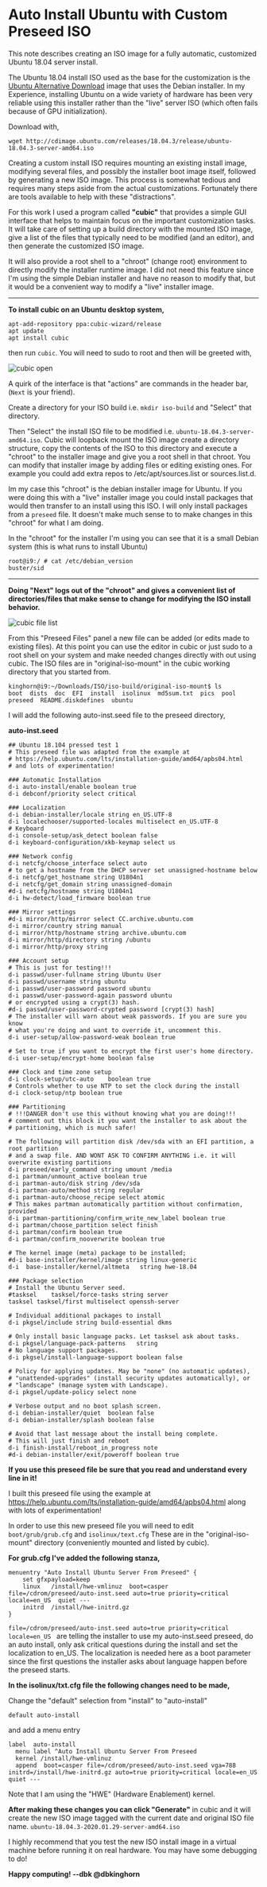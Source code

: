 # Auto Install Ubuntu with Custom Preseed ISO

This note describes creating an ISO image for a fully automatic, customized Ubuntu 18.04 server install. 


The Ubuntu 18.04 install ISO used as the base for the customization is the [Ubuntu Alternative Download](http://cdimage.ubuntu.com/releases/18.04.3/release/) image that uses the Debian installer. In my Experience, installing Ubuntu on a wide variety of hardware has been very reliable using this installer rather than the "live" server ISO (which often fails because of GPU initialization).

Download with,
```
wget http://cdimage.ubuntu.com/releases/18.04.3/release/ubuntu-18.04.3-server-amd64.iso
```

Creating a custom install ISO requires mounting an existing install image, modifying several files, and possibly the installer boot image itself, followed by generating a new ISO image. This process is somewhat tedious and requires many steps aside from the actual customizations. Fortunately there are tools available to help with these "distractions".

For this work I used a program called **"cubic"** that provides a simple GUI interface that helps to maintain focus on the important customization tasks. It will take care of setting up a build directory with the mounted ISO image, give a list of the files that typically need to be modified (and an editor), and then generate the customized ISO image. 

It will also provide a root shell to a "chroot" (change root) environment to directly modify the installer runtime image. I did not need this feature since I'm using the simple Debian installer and have no reason to modify that, but it would be a convenient way to modify a "live" installer image.  

---

**To install cubic on an Ubuntu desktop system,**
```
apt-add-repository ppa:cubic-wizard/release
apt update
apt install cubic
```
then run `cubic`. You will need to sudo to root and then will be greeted with,

![cubic open](cubic-main.png)

A quirk of the interface is that "actions" are commands in the header bar, (`Next` is your friend).

Create a directory for your ISO build i.e.  `mkdir iso-build` and "Select" that directory.

Then "Select" the install ISO file to be modified i.e. `ubuntu-18.04.3-server-amd64.iso`. Cubic will loopback mount the ISO image create a directory structure, copy the contents of the ISO to this directory and execute a "chroot" to the installer image and give you a root shell in that chroot. You can modify that installer image by adding files or editing existing ones. For example you could add extra repos to /etc/apt/sources.list or sources.list.d.

Im my case this "chroot" is the debian installer image for Ubuntu. If you were doing this with a "live" installer image you could install packages that would then transfer to an install using this ISO. I will only install packages from a `preseed` file. It doesn't make much sense to to make changes in this "chroot" for what I am doing. 

In the "chroot" for the installer I'm using you can see that it is a small Debian system (this is what runs to install Ubuntu)
``` 
root@i9:/ # cat /etc/debian_version 
buster/sid
```

---

**Doing "Next" logs out of the "chroot" and gives a convenient list of directories/files that make sense to change for modifying the ISO install behavior.**

![ cubic file list](cubic-pressed.png)

From this "Preseed Files" panel a new file can be added (or edits made to existing files).  At this point you can use the editor in cubic or just sudo to a root shell on your system and make needed changes directly with out using cubic. The ISO files are in "original-iso-mount" in the cubic working directory that you started from. 

```
kinghorn@i9:~/Downloads/ISO/iso-build/original-iso-mount$ ls
boot  dists  doc  EFI  install  isolinux  md5sum.txt  pics  pool  preseed  README.diskdefines  ubuntu
```

I will add the following auto-inst.seed file to the preseed directory,

**auto-inst.seed**
```
## Ubuntu 18.104 pressed test 1
# This preseed file was adapted from the example at 
# https://help.ubuntu.com/lts/installation-guide/amd64/apbs04.html
# and lots of experimentation!

### Automatic Installation
d-i auto-install/enable boolean true
d-i debconf/priority select critical

### Localization
d-i debian-installer/locale string en_US.UTF-8
d-i localechooser/supported-locales multiselect en_US.UTF-8
# Keyboard
d-i console-setup/ask_detect boolean false
d-i keyboard-configuration/xkb-keymap select us

### Network config
d-i netcfg/choose_interface select auto
# to get a hostname from the DHCP server set unassigned-hostname below
d-i netcfg/get_hostname string U1804n1
d-i netcfg/get_domain string unassigned-domain
#d-i netcfg/hostname string U1804n1
d-i hw-detect/load_firmware boolean true

### Mirror settings
#d-i mirror/http/mirror select CC.archive.ubuntu.com
d-i mirror/country string manual
d-i mirror/http/hostname string archive.ubuntu.com
d-i mirror/http/directory string /ubuntu
d-i mirror/http/proxy string

### Account setup
# This is just for testing!!!
d-i passwd/user-fullname string Ubuntu User
d-i passwd/username string ubuntu
d-i passwd/user-password password ubuntu
d-i passwd/user-password-again password ubuntu
# or encrypted using a crypt(3) hash.
#d-i passwd/user-password-crypted password [crypt(3) hash]
# The installer will warn about weak passwords. If you are sure you know
# what you're doing and want to override it, uncomment this.
d-i user-setup/allow-password-weak boolean true

# Set to true if you want to encrypt the first user's home directory.
d-i user-setup/encrypt-home boolean false

### Clock and time zone setup
d-i	clock-setup/utc-auto	boolean true
# Controls whether to use NTP to set the clock during the install
d-i clock-setup/ntp boolean true

### Partitioning
# !!!DANGER don't use this without knowing what you are doing!!!
# comment out this block it you want the installer to ask about the 
# partitioning, which is much safer!

# The following will partition disk /dev/sda with an EFI partition, a root partition
# and a swap file. AND WONT ASK TO CONFIRM ANYTHING i.e. it will overwrite existing partitions
d-i preseed/early_command string umount /media
d-i partman/unmount_active boolean true
d-i partman-auto/disk string /dev/sda
d-i partman-auto/method string regular
d-i partman-auto/choose_recipe select atomic
# This makes partman automatically partition without confirmation, provided
d-i partman-partitioning/confirm_write_new_label boolean true
d-i partman/choose_partition select finish
d-i partman/confirm boolean true
d-i partman/confirm_nooverwrite boolean true

# The kernel image (meta) package to be installed;
#d-i base-installer/kernel/image string linux-generic
d-i  base-installer/kernel/altmeta   string hwe-18.04

### Package selection
# Install the Ubuntu Server seed.
#tasksel	tasksel/force-tasks	string server
tasksel tasksel/first multiselect openssh-server

# Individual additional packages to install
d-i pkgsel/include string build-essential dkms

# Only install basic language packs. Let tasksel ask about tasks.
d-i	pkgsel/language-pack-patterns	string
# No language support packages.
d-i	pkgsel/install-language-support	boolean false

# Policy for applying updates. May be "none" (no automatic updates),
# "unattended-upgrades" (install security updates automatically), or
# "landscape" (manage system with Landscape).
d-i pkgsel/update-policy select none

# Verbose output and no boot splash screen.
d-i	debian-installer/quiet	boolean false
d-i	debian-installer/splash	boolean false

# Avoid that last message about the install being complete.
# This will just finish and reboot
d-i finish-install/reboot_in_progress note
#d-i debian-installer/exit/poweroff boolean true
```

**If you use this preseed file be sure that you read and understand every line in it!** 

I built this preseed file using the example at https://help.ubuntu.com/lts/installation-guide/amd64/apbs04.html
along with lots of experimentation!


In order to use this new preseed file you will need to edit `boot/grub/grub.cfg` and `isolinux/text.cfg`
These are in the "original-iso-mount" directory (conveniently mounted and listed by cubic). 

**For grub.cfg I've added the following stanza,**

```
menuentry "Auto Install Ubuntu Server From Preseed" {
	set gfxpayload=keep
	linux	/install/hwe-vmlinuz  boot=casper file=/cdrom/preseed/auto-inst.seed auto=true priority=critical locale=en_US  quiet ---
	initrd	/install/hwe-initrd.gz
}
```

`file=/cdrom/preseed/auto-inst.seed auto=true priority=critical locale=en_US ` are telling the installer to use my auto-inst.seed preseed, do an auto install, only ask critical questions during the install and set the localization to en_US. The localization is needed here as a boot parameter since the first questions the installer asks about language happen before the preseed starts.

**In the isolinux/txt.cfg file the following changes need to be made,**

Change the "default" selection from "install" to "auto-install"
```
default auto-install
```

and add a menu entry

```
label  auto-install
  menu label ^Auto Install Ubuntu Server From Preseed
  kernel /install/hwe-vmlinuz
  append  boot=casper file=/cdrom/preseed/auto-inst.seed vga=788 initrd=/install/hwe-initrd.gz auto=true priority=critical locale=en_US  quiet ---
```

Note that I am using the "HWE" (Hardware Enablement) kernel.

**After making these changes you can click "Generate"** in cubic and it will create the new ISO image tagged with the current date and original ISO file name. `ubuntu-18.04.3-2020.01.29-server-amd64.iso`

I highly recommend that you test the new ISO install image in a virtual machine before running it on real hardware. You may have some debugging to do!


**Happy computing!  --dbk @dbkinghorn**